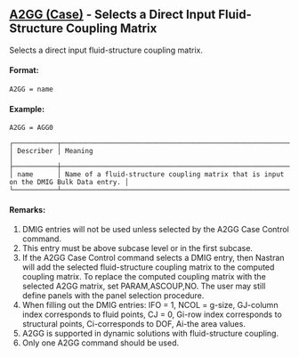 ## [A2GG (Case)](https://nexus.hexagon.com/documentationcenter/bundle/MSC_Nastran_2022.4/page/Nastran_Combined_Book/qrg/casecontrol4a/TOC.A2GG.Case.xhtml) - Selects a Direct Input Fluid-Structure Coupling Matrix

Selects a direct input fluid-structure coupling matrix.

#### Format:

```nastran
A2GG = name
```

#### Example:

```nastran
A2GG = AGG0
```

```text
┌───────────┬──────────────────────────────────────────────────────────────────────────────────────┐
│ Describer │ Meaning                                                                              │
├───────────┼──────────────────────────────────────────────────────────────────────────────────────┤
│ name      │ Name of a fluid-structure coupling matrix that is input on the DMIG Bulk Data entry. │
└───────────┴──────────────────────────────────────────────────────────────────────────────────────┘
```
#### Remarks:

1. DMIG entries will not be used unless selected by the A2GG Case Control command.
2. This entry must be above subcase level or in the first subcase.
3. If the A2GG Case Control command selects a DMIG entry, then Nastran will add the selected fluid-structure coupling matrix to the computed coupling matrix. To replace the computed coupling matrix with the selected A2GG matrix, set PARAM,ASCOUP,NO. The user may still define panels with the panel selection procedure.
4. When filling out the DMIG entries: IFO = 1, NCOL = g-size, GJ-column index corresponds to fluid points, CJ = 0, Gi-row index corresponds to structural points, Ci-corresponds to DOF, Ai-the area values.
5. A2GG is supported in dynamic solutions with fluid-structure coupling.
6. Only one A2GG command should be used.

